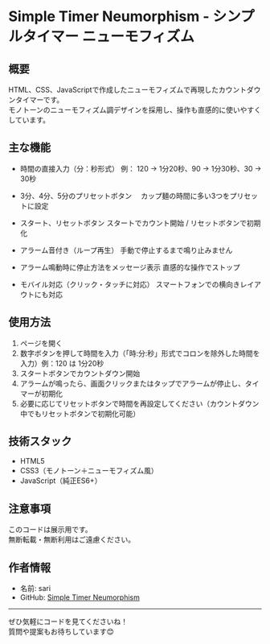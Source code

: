 # Simple Timer Neumorphism - シンプルタイマー ニューモフィズム

## 概要
HTML、CSS、JavaScriptで作成したニューモフィズムで再現したカウントダウンタイマーです。  
モノトーンのニューモフィズム調デザインを採用し、操作も直感的に使いやすくしています。

## 主な機能

- 時間の直接入力（分：秒形式）
  例： 120 → 1分20秒、90 → 1分30秒、30 → 30秒
  
- 3分、4分、5分のプリセットボタン
　カップ麺の時間に多い3つをプリセットに設定

- スタート、リセットボタン
  スタートでカウント開始 / リセットボタンで初期化
  
- アラーム音付き（ループ再生）
  手動で停止するまで鳴り止みません
  
- アラーム鳴動時に停止方法をメッセージ表示
  直感的な操作でストップ
  
- モバイル対応（クリック・タッチに対応）
  スマートフォンでの横向きレイアウトにも対応


## 使用方法

1. ページを開く
2. 数字ボタンを押して時間を入力（「時:分:秒」形式でコロンを除外した時間を入力）例：120 は 1分20秒
3. スタートボタンでカウントダウン開始
4. アラームが鳴ったら、画面クリックまたはタップでアラームが停止し、タイマーが初期化
5. 必要に応じてリセットボタンで時間を再設定してください（カウントダウン中でもリセットボタンで初期化可能）


## 技術スタック
- HTML5
- CSS3（モノトーン＋ニューモフィズム風）
- JavaScript（純正ES6+）


## 注意事項
このコードは展示用です。  
無断転載・無断利用はご遠慮ください。

## 作者情報
- 名前: sari
- GitHub: [Simple Timer Neumorphism](https://sao-ori.github.io/simple-timer_neumorphism-button/)

---

ぜひ気軽にコードを見てくださいね！  
質問や提案もお待ちしています😊
